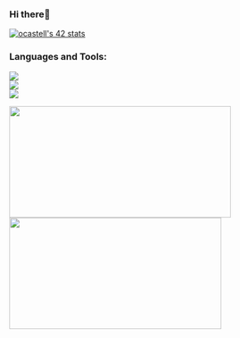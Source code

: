 ### Hi there👋
[![ocastell's 42 stats](https://badge42.vercel.app/api/v2/cliyd5v1q003008l6ye5s8143/stats?cursusId=21&coalitionId=283)](https://github.com/JaeSeoKim/badge42)
<!--
**TheJocker94/TheJocker94** is a ✨ _special_ ✨ repository because its `README.md` (this file) appears on your GitHub profile.



Here are some ideas to get you started:

- 🔭 I’m currently working on ...
- 🌱 I’m currently learning ...
- 👯 I’m looking to collaborate on ...
- 🤔 I’m looking for help with ...
- 💬 Ask me about ...
- 📫 How to reach me: ...
- 😄 Pronouns: ...
- ⚡ Fun fact: ...
-->
### Languages and Tools:
<p align="left">
    <img src="https://skillicons.dev/icons?i=linux,c,cpp,bash,vscode,vim,git"/>
    <br>
    <img src="https://skillicons.dev/icons?i=typescript,javascript,html,css,nodejs,nextjs,nestjs"/>
    <br>
    <img src="https://skillicons.dev/icons?i=vuejs,github,docker"/>
</p>
<table>
    <tr>
        <a href="https://github.com/TheJocker94">
            <img src="https://awesome-github-stats.azurewebsites.net/user-stats/TheJocker94?cardType=level&theme=tokyonight" width="397" height="200">
        </a> 
        <a href="https://github.com/TheJocker94?tab=repositories">
            <img src="https://github-readme-stats.vercel.app/api/top-langs/?username=TheJocker94&hide=swift,roff,perl&layout=compact&theme=tokyonight" width="380" height="200">
        </a>
    </tr>
</table>

<!--
<a href="https://www.instagram.com/eylon_vr/">![My Skills](https://skillicons.dev/icons?i=instagram)</a>
-->
